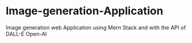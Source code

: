 # Image-generation-Application
Image generation web Application using Mern Stack and with the API of DALL-E Open-AI

